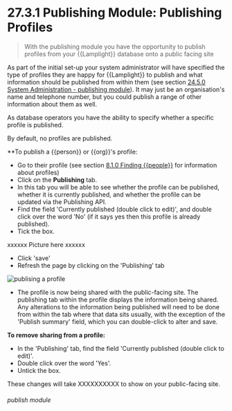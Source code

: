 # 27.3.1 Publishing Module: Publishing Profiles

> With the publishing module you have the opportunity to publish profiles from your {{Lamplight}} database onto a public facing site 

As part of the initial set-up your system administrator will have specified the type of profiles they are happy for {{Lamplight}} to publish and what information should be published from within them (see section [24.5.0  System Administration - publishing module](/help/index/p/24.5.0)). It may just be an organisation's name and telephone number, but you could publish a range of other information about them as well.

As database operators you have the ability to specify whether a specific profile is published.

By default, no profiles are published. 

**To publish a {{person}} or {{org}}'s profile:

- Go to their profile (see section [8.1.0  Finding {{people}}](/help/index/p/8.1.0) for information about profiles) 
- Click on the **Publishing** tab.  
- In this tab you will be able to see whether the profile can be published, whether it is currently published, and whether the profile can be updated via the Publishing API.
- Find the field 'Currently published (double click to edit)', and double click over the word 'No' (if it says yes then this profile is already published).
- Tick the box.

xxxxxx Picture here xxxxxx

- Click 'save'
- Refresh the page by clicking on the 'Publishing' tab

![publising a profile](213a.png)

- The profile is now being shared with the public-facing site. The publishing tab within the profile displays the information being shared. Any alterations to the information being published will need to be done from within the tab where that data sits usually, with the exception of the 'Publish summary' field, which you can double-click to alter and save.

**To remove sharing from a profile:**

- In the 'Publishing' tab, find the field 'Currently published (double click to edit)'.
- Double click over the word 'Yes'.
- Untick the box.

These changes will take XXXXXXXXXX to show on your public-facing site. 

###### publish module

